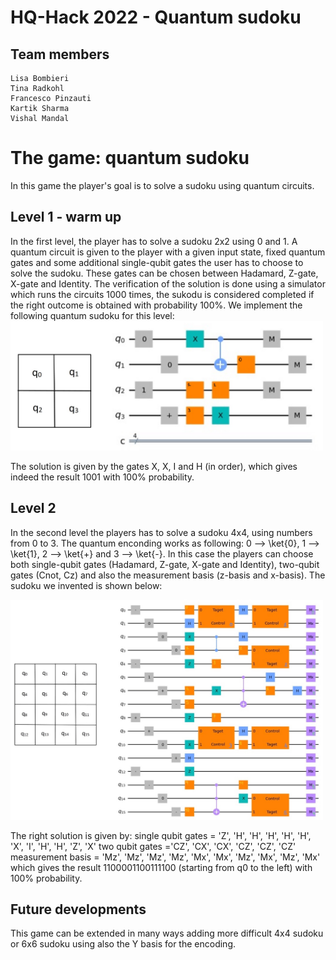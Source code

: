 # HQ-Hack 2022 - Quantum sudoku

## Team members
    Lisa Bombieri
    Tina Radkohl
    Francesco Pinzauti
    Kartik Sharma
    Vishal Mandal

# The game: quantum sudoku
In this game the player's goal is to solve a sudoku using quantum circuits.

## Level 1 - warm up 
In the first level, the player has to solve a sudoku 2x2 using 0 and 1. A quantum circuit is given to the player with a given input state, fixed quantum gates and some additional single-qubit gates the user has to choose to solve the sudoku. These gates can be chosen between Hadamard, Z-gate, X-gate and Identity.
The verification of the solution is done using a simulator which runs the circuits 1000 times, the sukodu is considered completed if the right outcome is obtained with probability 100%.
We implement the following quantum sudoku for this level:
<img src="sudoku_level1_2x2.jpeg" width="500">

The solution is given by the gates X, X, I and H (in order), which gives indeed the result 1001 with 100% probability.

## Level 2 
In the second level the players has to solve a sudoku 4x4, using numbers from 0 to 3. The quantum enconding works as following:
0 --> \ket{0},  1 --> \ket{1}, 2 -->  \ket{+} and 3 --> \ket{-}. In this case the players can choose both single-qubit gates (Hadamard, Z-gate, X-gate and Identity), two-qubit gates (Cnot, Cz) and also the measurement basis (z-basis and x-basis).
The sudoku we invented is shown below:

<img src="sudoku_level2_4x4.jpeg" width="500">

The right solution is given by:
single qubit gates = 'Z', 'H', 'H', 'H', 'H', 'H', 'X', 'I', 'H', 'H', 'Z', 'X'
two qubit gates ='CZ', 'CX', 'CX', 'CZ', 'CZ', 'CZ'
measurement basis = 'Mz', 'Mz', 'Mz', 'Mz', 'Mx', 'Mx',  'Mz', 'Mx', 'Mz', 'Mx'
which gives the result 1100001100111100 (starting from q0 to the left) with 100% probability.

## Future developments
This game can be extended in many ways adding more difficult 4x4 sudoku or 6x6 sudoku using also the Y basis for the encoding. 
